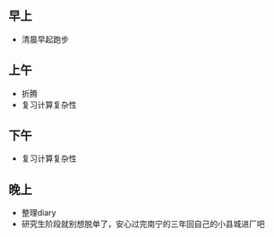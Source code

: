 ## 早上

- 清晨早起跑步

## 上午

- 折腾
- 复习计算复杂性

## 下午

- 复习计算复杂性

## 晚上

- 整理diary
- 研究生阶段就别想脱单了，安心过完南宁的三年回自己的小县城进厂吧